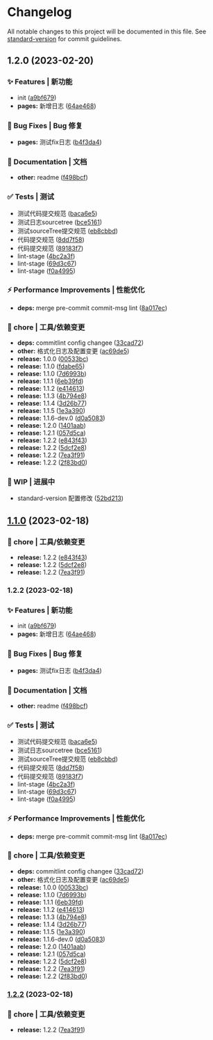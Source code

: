 # Changelog

All notable changes to this project will be documented in this file. See [standard-version](https://github.com/conventional-changelog/standard-version) for commit guidelines.

## 1.2.0 (2023-02-20)


### ✨ Features | 新功能

* init ([a9bf679](https://github.com/yunxuanc/huskyCommitLint/commit/a9bf679f61aba7dab73e4c4725ca2bc63119d08c))
* **pages:** 新增日志 ([64ae468](https://github.com/yunxuanc/huskyCommitLint/commit/64ae468b91f0e18b2ebdb50c29b80a204cb0b309))


### 🐛 Bug Fixes | Bug 修复

* **pages:** 测试fix日志 ([b4f3da4](https://github.com/yunxuanc/huskyCommitLint/commit/b4f3da4b5a3240f697e42d8ab7be67eba89e7806))


### 📄 Documentation | 文档

* **other:** readme ([f498bcf](https://github.com/yunxuanc/huskyCommitLint/commit/f498bcff3577f45122b3d8b7d2b49604f218f50d))


### ✅ Tests | 测试

* 测试代码提交规范 ([baca6e5](https://github.com/yunxuanc/huskyCommitLint/commit/baca6e56484dd3019937e71a4f0924fa8bcffa26))
* 测试日志sourcetree ([bce5161](https://github.com/yunxuanc/huskyCommitLint/commit/bce5161848c302ca8ba4a61de3ff6d2dc3658d7b))
* 测试sourceTree提交规范 ([eb8cbbd](https://github.com/yunxuanc/huskyCommitLint/commit/eb8cbbd7bb78da38029ca1fbb1863f312950e9a3))
* 代码提交规范 ([8dd7f58](https://github.com/yunxuanc/huskyCommitLint/commit/8dd7f588dce2e925f1de9cffa22503ac1cd6723d))
* 代码提交规范 ([89183f7](https://github.com/yunxuanc/huskyCommitLint/commit/89183f75135711bf0b3b18adc9eb10265bef5cfb))
* lint-stage ([4bc2a3f](https://github.com/yunxuanc/huskyCommitLint/commit/4bc2a3f1b3caacd36b8586d81a3b4227f771a6d9))
* lint-stage ([69d3c67](https://github.com/yunxuanc/huskyCommitLint/commit/69d3c67fb891f30eef3ea9f5d826cd855bfbe932))
* lint-stage ([f0a4995](https://github.com/yunxuanc/huskyCommitLint/commit/f0a4995cfd9a0c04c098ee5133b395c90b4a55ec))


### ⚡ Performance Improvements | 性能优化

* **deps:** merge pre-commit commit-msg lint ([8a017ec](https://github.com/yunxuanc/huskyCommitLint/commit/8a017ec2a922837df8c16cad22ecfa19f7d92a64))


### 🚀 chore | 工具/依赖变更

* **deps:** commitlint config changee ([33cad72](https://github.com/yunxuanc/huskyCommitLint/commit/33cad72e885c67a184fdfd91b0591380be70bebf))
* **other:** 格式化日志及配置变更 ([ac69de5](https://github.com/yunxuanc/huskyCommitLint/commit/ac69de5c10e13fa2af66aed9a29a9d335ddb5b1f))
* **release:** 1.0.0 ([00533bc](https://github.com/yunxuanc/huskyCommitLint/commit/00533bcf023a8898a5ad8e8cd039917eacd6549a))
* **release:** 1.1.0 ([fdabe65](https://github.com/yunxuanc/huskyCommitLint/commit/fdabe651d15be57f404083c24e2e15916667e929))
* **release:** 1.1.0 ([7d6993b](https://github.com/yunxuanc/huskyCommitLint/commit/7d6993ba3b2a332361df1e1326336894868a4c52))
* **release:** 1.1.1 ([6eb39fd](https://github.com/yunxuanc/huskyCommitLint/commit/6eb39fdac2c7910a54732ca6a27d467a48b78221))
* **release:** 1.1.2 ([e414613](https://github.com/yunxuanc/huskyCommitLint/commit/e414613655e137d7b8757e2c9c471aa8e2d4d0db))
* **release:** 1.1.3 ([4b794e8](https://github.com/yunxuanc/huskyCommitLint/commit/4b794e8e4f929aabb0208af917828ccda0df06a9))
* **release:** 1.1.4 ([3d26b77](https://github.com/yunxuanc/huskyCommitLint/commit/3d26b77105566f102564281d9ce4dd65a760b455))
* **release:** 1.1.5 ([1e3a390](https://github.com/yunxuanc/huskyCommitLint/commit/1e3a39060da263d56ec70746633c3e89bf27b1d6))
* **release:** 1.1.6-dev.0 ([d0a5083](https://github.com/yunxuanc/huskyCommitLint/commit/d0a5083a4b6a442988e1a77c8cf7fc73f702a686))
* **release:** 1.2.0 ([1401aab](https://github.com/yunxuanc/huskyCommitLint/commit/1401aab7fe1689ce74d127a61700eba20e91d918))
* **release:** 1.2.1 ([057d5ca](https://github.com/yunxuanc/huskyCommitLint/commit/057d5caa1bddfd21346daefa7a6277df055188cf))
* **release:** 1.2.2 ([e843f43](https://github.com/yunxuanc/huskyCommitLint/commit/e843f436a86d5506f9a87258e2d21fe5de2693d1))
* **release:** 1.2.2 ([5dcf2e8](https://github.com/yunxuanc/huskyCommitLint/commit/5dcf2e86e0a57650429a501d5c5b0ad875d1d514))
* **release:** 1.2.2 ([7ea3f91](https://github.com/yunxuanc/huskyCommitLint/commit/7ea3f916b38056e76fa0914fd2d1f6264affed37))
* **release:** 1.2.2 ([2f83bd0](https://github.com/yunxuanc/huskyCommitLint/commit/2f83bd0ec4f9bf8880c7298a452499c6bbe2e818))


### 💪 WIP | 进展中

* standard-version 配置修改 ([52bd213](https://github.com/yunxuanc/huskyCommitLint/commit/52bd2130d51b066334c8d0f5c2ad7d5398702136))

## [1.1.0](https://github.com/yunxuanc/huskyCommitLint/compare/release-20230218-v1.2.2...release-20230218-v1.1.0) (2023-02-18)


### 🚀 chore | 工具/依赖变更

* **release:** 1.2.2 ([e843f43](https://github.com/yunxuanc/huskyCommitLint/commit/e843f436a86d5506f9a87258e2d21fe5de2693d1))
* **release:** 1.2.2 ([5dcf2e8](https://github.com/yunxuanc/huskyCommitLint/commit/5dcf2e86e0a57650429a501d5c5b0ad875d1d514))
* **release:** 1.2.2 ([7ea3f91](https://github.com/yunxuanc/huskyCommitLint/commit/7ea3f916b38056e76fa0914fd2d1f6264affed37))

### 1.2.2 (2023-02-18)


### ✨ Features | 新功能

* init ([a9bf679](https://github.com/yunxuanc/huskyCommitLint/commit/a9bf679f61aba7dab73e4c4725ca2bc63119d08c))
* **pages:** 新增日志 ([64ae468](https://github.com/yunxuanc/huskyCommitLint/commit/64ae468b91f0e18b2ebdb50c29b80a204cb0b309))


### 🐛 Bug Fixes | Bug 修复

* **pages:** 测试fix日志 ([b4f3da4](https://github.com/yunxuanc/huskyCommitLint/commit/b4f3da4b5a3240f697e42d8ab7be67eba89e7806))


### 📄 Documentation | 文档

* **other:** readme ([f498bcf](https://github.com/yunxuanc/huskyCommitLint/commit/f498bcff3577f45122b3d8b7d2b49604f218f50d))


### ✅ Tests | 测试

* 测试代码提交规范 ([baca6e5](https://github.com/yunxuanc/huskyCommitLint/commit/baca6e56484dd3019937e71a4f0924fa8bcffa26))
* 测试日志sourcetree ([bce5161](https://github.com/yunxuanc/huskyCommitLint/commit/bce5161848c302ca8ba4a61de3ff6d2dc3658d7b))
* 测试sourceTree提交规范 ([eb8cbbd](https://github.com/yunxuanc/huskyCommitLint/commit/eb8cbbd7bb78da38029ca1fbb1863f312950e9a3))
* 代码提交规范 ([8dd7f58](https://github.com/yunxuanc/huskyCommitLint/commit/8dd7f588dce2e925f1de9cffa22503ac1cd6723d))
* 代码提交规范 ([89183f7](https://github.com/yunxuanc/huskyCommitLint/commit/89183f75135711bf0b3b18adc9eb10265bef5cfb))
* lint-stage ([4bc2a3f](https://github.com/yunxuanc/huskyCommitLint/commit/4bc2a3f1b3caacd36b8586d81a3b4227f771a6d9))
* lint-stage ([69d3c67](https://github.com/yunxuanc/huskyCommitLint/commit/69d3c67fb891f30eef3ea9f5d826cd855bfbe932))
* lint-stage ([f0a4995](https://github.com/yunxuanc/huskyCommitLint/commit/f0a4995cfd9a0c04c098ee5133b395c90b4a55ec))


### ⚡ Performance Improvements | 性能优化

* **deps:** merge pre-commit commit-msg lint ([8a017ec](https://github.com/yunxuanc/huskyCommitLint/commit/8a017ec2a922837df8c16cad22ecfa19f7d92a64))


### 🚀 chore | 工具/依赖变更

* **deps:** commitlint config changee ([33cad72](https://github.com/yunxuanc/huskyCommitLint/commit/33cad72e885c67a184fdfd91b0591380be70bebf))
* **other:** 格式化日志及配置变更 ([ac69de5](https://github.com/yunxuanc/huskyCommitLint/commit/ac69de5c10e13fa2af66aed9a29a9d335ddb5b1f))
* **release:** 1.0.0 ([00533bc](https://github.com/yunxuanc/huskyCommitLint/commit/00533bcf023a8898a5ad8e8cd039917eacd6549a))
* **release:** 1.1.0 ([7d6993b](https://github.com/yunxuanc/huskyCommitLint/commit/7d6993ba3b2a332361df1e1326336894868a4c52))
* **release:** 1.1.1 ([6eb39fd](https://github.com/yunxuanc/huskyCommitLint/commit/6eb39fdac2c7910a54732ca6a27d467a48b78221))
* **release:** 1.1.2 ([e414613](https://github.com/yunxuanc/huskyCommitLint/commit/e414613655e137d7b8757e2c9c471aa8e2d4d0db))
* **release:** 1.1.3 ([4b794e8](https://github.com/yunxuanc/huskyCommitLint/commit/4b794e8e4f929aabb0208af917828ccda0df06a9))
* **release:** 1.1.4 ([3d26b77](https://github.com/yunxuanc/huskyCommitLint/commit/3d26b77105566f102564281d9ce4dd65a760b455))
* **release:** 1.1.5 ([1e3a390](https://github.com/yunxuanc/huskyCommitLint/commit/1e3a39060da263d56ec70746633c3e89bf27b1d6))
* **release:** 1.1.6-dev.0 ([d0a5083](https://github.com/yunxuanc/huskyCommitLint/commit/d0a5083a4b6a442988e1a77c8cf7fc73f702a686))
* **release:** 1.2.0 ([1401aab](https://github.com/yunxuanc/huskyCommitLint/commit/1401aab7fe1689ce74d127a61700eba20e91d918))
* **release:** 1.2.1 ([057d5ca](https://github.com/yunxuanc/huskyCommitLint/commit/057d5caa1bddfd21346daefa7a6277df055188cf))
* **release:** 1.2.2 ([5dcf2e8](https://github.com/yunxuanc/huskyCommitLint/commit/5dcf2e86e0a57650429a501d5c5b0ad875d1d514))
* **release:** 1.2.2 ([7ea3f91](https://github.com/yunxuanc/huskyCommitLint/commit/7ea3f916b38056e76fa0914fd2d1f6264affed37))
* **release:** 1.2.2 ([2f83bd0](https://github.com/yunxuanc/huskyCommitLint/commit/2f83bd0ec4f9bf8880c7298a452499c6bbe2e818))

### [1.2.2](https://github.com/yunxuanc/huskyCommitLint/compare/release-20230218-v1.2.2...release-20230218-v1.2.2) (2023-02-18)


### 🚀 chore | 工具/依赖变更

* **release:** 1.2.2 ([7ea3f91](https://github.com/yunxuanc/huskyCommitLint/commit/7ea3f916b38056e76fa0914fd2d1f6264affed37))
